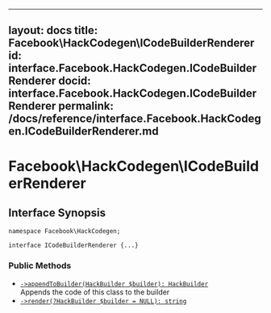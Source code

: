 
***

layout: docs
title: Facebook\\HackCodegen\\ICodeBuilderRenderer
id: interface.Facebook.HackCodegen.ICodeBuilderRenderer
docid: interface.Facebook.HackCodegen.ICodeBuilderRenderer
permalink: /docs/reference/interface.Facebook.HackCodegen.ICodeBuilderRenderer.md
---







# Facebook\\HackCodegen\\ICodeBuilderRenderer




## Interface Synopsis




``` Hack
namespace Facebook\HackCodegen;

interface ICodeBuilderRenderer {...}
```




### Public Methods




* [` ->appendToBuilder(HackBuilder $builder): HackBuilder `](<interface.Facebook.HackCodegen.ICodeBuilderRenderer.appendToBuilder.md>)\
  Appends the code of this class to the builder
* [` ->render(?HackBuilder $builder = NULL): string `](<interface.Facebook.HackCodegen.ICodeBuilderRenderer.render.md>)